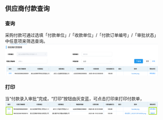 ## 供应商付款查询
### 查询
采购付款可通过选填「付款单位」/「收款单位」/「付款订单编号」/「审批状态」中任意项来筛选查询。
![图片](/images/payment/payment2.png)
### 打印
当“付款录入审批”完成，“打印”按钮由灰变蓝，可点击<kbd>打印</kbd>来打印付款单，
![图片](/images/payment/payment5.png)